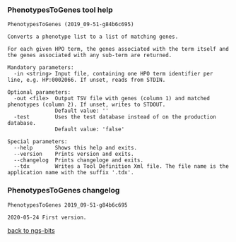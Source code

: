 ### PhenotypesToGenes tool help
	PhenotypesToGenes (2019_09-51-g84b6c695)
	
	Converts a phenotype list to a list of matching genes.
	
	For each given HPO term, the genes associated with the term itself and the genes associated with any sub-term are returned.
	
	Mandatory parameters:
	  -in <string> Input file, containing one HPO term identifier per line, e.g. HP:0002066. If unset, reads from STDIN.
	
	Optional parameters:
	  -out <file>  Output TSV file with genes (column 1) and matched phenotypes (column 2). If unset, writes to STDOUT.
	               Default value: ''
	  -test        Uses the test database instead of on the production database.
	               Default value: 'false'
	
	Special parameters:
	  --help       Shows this help and exits.
	  --version    Prints version and exits.
	  --changelog  Prints changeloge and exits.
	  --tdx        Writes a Tool Definition Xml file. The file name is the application name with the suffix '.tdx'.
	
### PhenotypesToGenes changelog
	PhenotypesToGenes 2019_09-51-g84b6c695
	
	2020-05-24 First version.
[back to ngs-bits](https://github.com/imgag/ngs-bits)